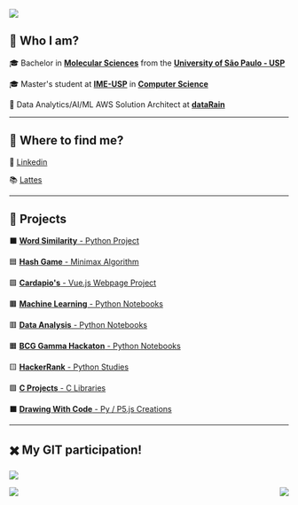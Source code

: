 [comment]: <> (Page)

<a href="https://github.com/lucasns97#-who-i-am"><img src="https://img.shields.io/static/v1?label=Overview&message=lucasnseq&color=f8efd4&style=for-the-badge&logo=GitHub"></a>


## 💁 Who I am?

🎓 Bachelor in [**Molecular Sciences**](http://www.cecm.usp.br/) from the [**University of São Paulo - USP**](https://www5.usp.br/)<br/>
  
🎓 Master's student at [**IME-USP**](https://www.ime.usp.br/) in [**Computer Science**](https://www.ime.usp.br/dcc/)<br/>

💼 Data Analytics/AI/ML AWS Solution Architect at [**dataRain**](https://www.datarain.com.br/)<br/>

---

## 🥽 Where to find me?


👔 [Linkedin](https://www.linkedin.com/in/lucasnseq/)<br/>

📚 [Lattes](http://lattes.cnpq.br/8818674058920114)<br/>

---

## 🌈 Projects

⬛ [**Word Similarity** - Python Project](https://github.com/lucasns97/word_ps)<br/>

🟦 [**Hash Game** - Minimax Algorithm](https://github.com/lucasns97/ex_jogo_da_velha)<br/>

🟪 [**Cardapio's** - Vue.js Webpage Project](https://github.com/lucasns97/cardapio-s)<br/>

🟫 [**Machine Learning** - Python Notebooks](https://github.com/lucasns97/ml_notebooks)<br/>

🟥 [**Data Analysis** - Python Notebooks](https://github.com/lucasns97/data_analysis)<br/>

🟧 [**BCG Gamma Hackaton** - Python Notebooks](https://github.com/lucasns97/hackaton_bcggamma)<br/>

🟨 [**HackerRank** - Python Studies](https://github.com/lucasns97/hackerrank)<br/>

🟩 [**C Projects** - C Libraries](https://github.com/lucasns97/c_projects)<br/>

⬛ [**Drawing With Code** - Py / P5.js Creations](https://github.com/lucasns97/draws)<br/>


---

## ✖️ My GIT participation!

<a align='center' href="https://github.com/lucasns97?tab=repositories"><img src="https://img.shields.io/static/v1?label=Repositories&message=lucasnseq&color=f8efd4&style=for-the-badge&logo=GitHub"></a>

<img align="left" src="https://github-readme-stats.vercel.app/api/top-langs/?username=lucasns97&theme=dracula&hide_langs_below=1&title_color=783c00&text_color=af552e&icon_color=783c00&bg_color=f8efd4&cache_seconds=2300" />

<img align='right' src="https://github-readme-stats.vercel.app/api?username=lucasns97&show_icons=true&title_color=783c00&text_color=af552e&icon_color=783c00&bg_color=f8efd4&cache_seconds=2300">

